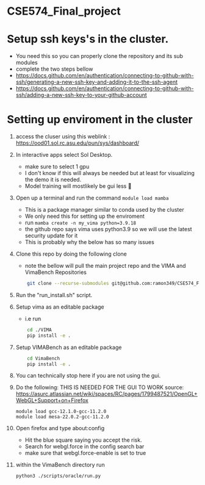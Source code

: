 # CSE574_Final_project
# Setup ssh keys's in the cluster. 
 - You need this so you can properly clone the repository and its sub modules 
 - complete the two steps bellow 
 - https://docs.github.com/en/authentication/connecting-to-github-with-ssh/generating-a-new-ssh-key-and-adding-it-to-the-ssh-agent 
 - https://docs.github.com/en/authentication/connecting-to-github-with-ssh/adding-a-new-ssh-key-to-your-github-account
# Setting up enviroment in the cluster 
1. access the cluser using this weblink : https://ood01.sol.rc.asu.edu/pun/sys/dashboard/
2.  In interactive apps select Sol Desktop.  
    - make sure to select 1 gpu 
    - I don't know if this will always be needed but at least for visualizing the demo it is needed. 
    - Model training will mostlikely be gui less 🙂
3. Open up a terminal and run the command `module load mamba`
    - This is a package manager similar to conda used by the cluster 
    - We only need this for setting up the enviroment 
    - run `mamba create -n my_vima python=3.9.18` 
    - the github repo says vima uses python3.9 so we will use the latest security update for it
    - This is probably why the below has so many issues 
4. Clone this repo by doing  the following clone 
    - note the bellow will pull the main project repo and the VIMA and VimaBench Repositories 
    ```Bash 
        git clone --recurse-submodules git@github.com:ramon349/CSE574_Final_project.git
    ```
5. Run the "run_install.sh" script. 

6. Setup vima as an editable package 
    - i.e run   
    ```Bash
        cd ./VIMA
        pip install -e .
    ```
7. Setup VIMABench as an editable package
    ```Bash 
        cd VimaBench
        pip install -e .
    ``` 
8. You can technically stop here if you are not using the gui.
8. Do the following: THIS IS NEEDED FOR THE GUI TO WORK  source: https://asurc.atlassian.net/wiki/spaces/RC/pages/1799487521/OpenGL+WebGL+Support+on+Firefox
    ```
    module load gcc-12.1.0-gcc-11.2.0
    module load mesa-22.0.2-gcc-11.2.0
    ``` 
8. Open firefox and  type  about:config
    - Hit the blue square saying you accept the risk.  
    - Search for webgl.force  in the config search bar 
    - make sure that webgl.force-enable is set to true 
9.  within the VimaBench directory run
    ```bash
    python3 ./scripts/oracle/run.py 
    ```
